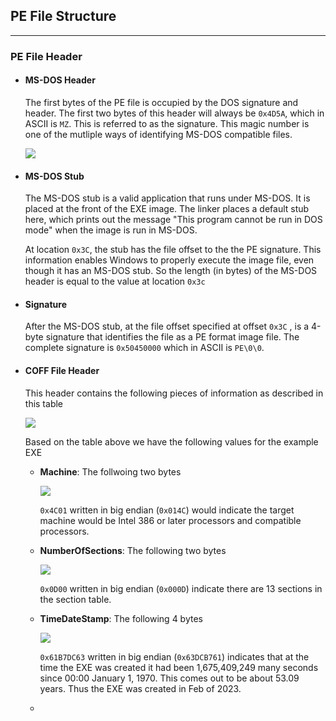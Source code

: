 ## PE File Structure

---

### PE File Header

* #### MS-DOS Header
  
  The first bytes of the PE file is occupied by the DOS signature and header. The first two bytes of this header will always be `0x4D5A`, which in ASCII is `MZ`. This is referred to as the signature. This magic number is one of the mutliple ways of identifying MS-DOS compatible files.
  
  ![](/home/nimrafets/.config/marktext/images/2023-02-04-23-00-22-image.png)

* #### MS-DOS Stub
  
  The MS-DOS stub is a valid application that runs under MS-DOS. It is placed at the front of the EXE image. The linker places a default stub here, which prints out the message "This program cannot be run in DOS mode" when the image is run in MS-DOS. 
  
  At location `0x3C`, the stub has the file offset to the the PE signature. This information enables Windows to properly execute the image file, even though it has an MS-DOS stub. So the length (in bytes) of the MS-DOS header is equal to the value at location `0x3c`

* #### Signature
  
  After the MS-DOS stub, at the file offset specified at offset `0x3C` , is a 4-byte signature that identifies the file as a PE format image file. The complete signature is `0x50450000` which in ASCII is `PE\0\0`.

* #### COFF File Header
  
  This header contains the following pieces of information as described in this table
  
  ![](/home/nimrafets/.config/marktext/images/2023-02-04-23-52-34-image.png)
  
  Based on the table above we have the following values for the example EXE
  
  * **Machine**: The follwoing two bytes 
    
    ![](/home/nimrafets/.config/marktext/images/2023-02-04-23-58-16-image.png)
    
    `0x4C01` written in big endian (`0x014C`) would indicate the target machine would be Intel 386 or later processors and compatible processors.
  
  * **NumberOfSections**: The following two bytes
    
    ![](/home/nimrafets/.config/marktext/images/2023-02-05-00-02-17-image.png)
    
    `0x0D00` written in big endian (`0x000D`) indicate there are 13 sections in the section table.
  
  * **TimeDateStamp**: The following 4 bytes
    
    ![](/home/nimrafets/.config/marktext/images/2023-02-05-00-05-04-image.png)
    
    `0x61B7DC63` written in big endian (`0x63DCB761`) indicates that at the time the EXE was created it had been 1,675,409,249 many seconds since 00:00 January 1, 1970. This comes out to be about 53.09 years. Thus the EXE was created in Feb of 2023.
  
  * 
  
  
